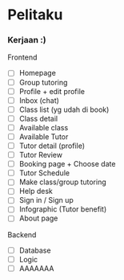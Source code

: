 # Pelitaku

### Kerjaan :)

Frontend
- [ ] Homepage
- [ ] Group tutoring
- [ ] Profile + edit profile
- [ ] Inbox (chat)
- [ ] Class list (yg udah di book)
- [ ] Class detail
- [ ] Available class
- [ ] Available Tutor
- [ ] Tutor detail (profile)
- [ ] Tutor Review
- [ ] Booking page + Choose date
- [ ] Tutor Schedule
- [ ] Make class/group tutoring
- [ ] Help desk
- [ ] Sign in / Sign up
- [ ] Infographic (Tutor benefit)
- [ ] About page

Backend
- [ ] Database
- [ ] Logic
- [ ] AAAAAAA
